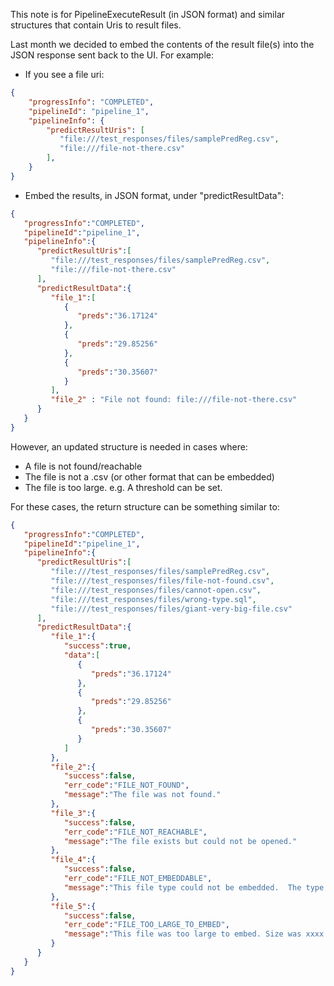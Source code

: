 This note is for PipelineExecuteResult (in JSON format) and similar structures that contain Uris to result files.

Last month we decided to embed the contents of the result file(s) into the JSON response sent back to the UI.  For example:

- If you see a file uri:

```json
{
    "progressInfo": "COMPLETED",
    "pipelineId": "pipeline_1",
    "pipelineInfo": {
        "predictResultUris": [
           "file:///test_responses/files/samplePredReg.csv",
           "file:///file-not-there.csv"
        ],
    }
}
```

- Embed the results, in JSON format, under "predictResultData":

```json
{
   "progressInfo":"COMPLETED",
   "pipelineId":"pipeline_1",
   "pipelineInfo":{
      "predictResultUris":[
         "file:///test_responses/files/samplePredReg.csv",
         "file:///file-not-there.csv"
      ],
      "predictResultData":{
         "file_1":[
            {
               "preds":"36.17124"
            },
            {
               "preds":"29.85256"
            },
            {
               "preds":"30.35607"
            }
         ],
         "file_2" : "File not found: file:///file-not-there.csv"
      }
   }
}
```

However, an updated structure is needed in cases where:
  - A file is not found/reachable
  - The file is not a .csv (or other format that can be embedded)
  - The file is too large.  e.g. A threshold can be set.

For these cases, the return structure can be something similar to:

```json
{
   "progressInfo":"COMPLETED",
   "pipelineId":"pipeline_1",
   "pipelineInfo":{
      "predictResultUris":[
         "file:///test_responses/files/samplePredReg.csv",
         "file:///test_responses/files/file-not-found.csv",
         "file:///test_responses/files/cannot-open.csv",
         "file:///test_responses/files/wrong-type.sql",
         "file:///test_responses/files/giant-very-big-file.csv"
      ],
      "predictResultData":{
         "file_1":{
            "success":true,
            "data":[
               {
                  "preds":"36.17124"
               },
               {
                  "preds":"29.85256"
               },
               {
                  "preds":"30.35607"
               }
            ]
         },
         "file_2":{
            "success":false,
            "err_code":"FILE_NOT_FOUND",
            "message":"The file was not found."
         },
         "file_3":{
            "success":false,
            "err_code":"FILE_NOT_REACHABLE",
            "message":"The file exists but could not be opened."
         },
         "file_4":{
            "success":false,
            "err_code":"FILE_NOT_EMBEDDABLE",
            "message":"This file type could not be embedded.  The type was not .csv (or others)"
         },
         "file_5":{
            "success":false,
            "err_code":"FILE_TOO_LARGE_TO_EMBED",
            "message":"This file was too large to embed. Size was xxxx but the limit is xxxx."
         }
      }
   }
}
```
